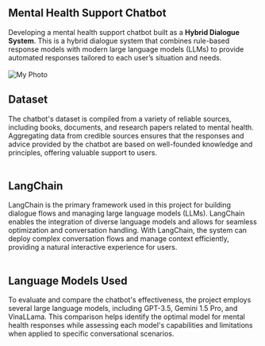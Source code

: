 ## **Mental Health Support Chatbot**

Developing a mental health support chatbot built as a **Hybrid Dialogue System**. This is a hybrid dialogue system that combines rule-based response models with modern large language models (LLMs) to provide automated responses tailored to each user’s situation and needs.
<br/><br/>
![My Photo](./Chatbot.jpg)
## **Dataset**

The chatbot's dataset is compiled from a variety of reliable sources, including books, documents, and research papers related to mental health. Aggregating data from credible sources ensures that the responses and advice provided by the chatbot are based on well-founded knowledge and principles, offering valuable support to users.
<br/><br/>
## **LangChain**

LangChain is the primary framework used in this project for building dialogue flows and managing large language models (LLMs). LangChain enables the integration of diverse language models and allows for seamless optimization and conversation handling. With LangChain, the system can deploy complex conversation flows and manage context efficiently, providing a natural interactive experience for users.
<br/><br/>
## **Language Models Used**

To evaluate and compare the chatbot's effectiveness, the project employs several large language models, including GPT-3.5, Gemini 1.5 Pro, and VinaLLama. This comparison helps identify the optimal model for mental health responses while assessing each model's capabilities and limitations when applied to specific conversational scenarios.

